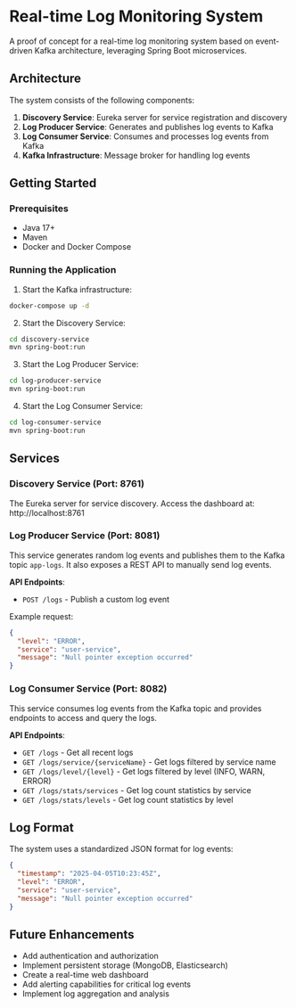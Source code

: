 # Real-time Log Monitoring System

A proof of concept for a real-time log monitoring system based on event-driven Kafka architecture, leveraging Spring Boot microservices.

## Architecture

The system consists of the following components:

1. **Discovery Service**: Eureka server for service registration and discovery
2. **Log Producer Service**: Generates and publishes log events to Kafka
3. **Log Consumer Service**: Consumes and processes log events from Kafka
4. **Kafka Infrastructure**: Message broker for handling log events

## Getting Started

### Prerequisites

- Java 17+
- Maven
- Docker and Docker Compose

### Running the Application

1. Start the Kafka infrastructure:

```bash
docker-compose up -d
```

2. Start the Discovery Service:

```bash
cd discovery-service
mvn spring-boot:run
```

3. Start the Log Producer Service:

```bash
cd log-producer-service
mvn spring-boot:run
```

4. Start the Log Consumer Service:

```bash
cd log-consumer-service
mvn spring-boot:run
```

## Services

### Discovery Service (Port: 8761)

The Eureka server for service discovery. Access the dashboard at: http://localhost:8761

### Log Producer Service (Port: 8081)

This service generates random log events and publishes them to the Kafka topic `app-logs`. It also exposes a REST API to manually send log events.

**API Endpoints**:

- `POST /logs` - Publish a custom log event

Example request:

```json
{
  "level": "ERROR",
  "service": "user-service",
  "message": "Null pointer exception occurred"
}
```

### Log Consumer Service (Port: 8082)

This service consumes log events from the Kafka topic and provides endpoints to access and query the logs.

**API Endpoints**:

- `GET /logs` - Get all recent logs
- `GET /logs/service/{serviceName}` - Get logs filtered by service name
- `GET /logs/level/{level}` - Get logs filtered by level (INFO, WARN, ERROR)
- `GET /logs/stats/services` - Get log count statistics by service
- `GET /logs/stats/levels` - Get log count statistics by level

## Log Format

The system uses a standardized JSON format for log events:

```json
{
  "timestamp": "2025-04-05T10:23:45Z",
  "level": "ERROR",
  "service": "user-service",
  "message": "Null pointer exception occurred"
}
```

## Future Enhancements

- Add authentication and authorization
- Implement persistent storage (MongoDB, Elasticsearch)
- Create a real-time web dashboard
- Add alerting capabilities for critical log events
- Implement log aggregation and analysis